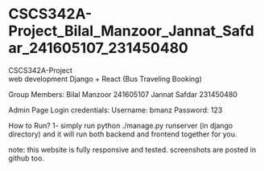 # CSCS342A-Project_Bilal_Manzoor_Jannat_Safdar_241605107_231450480


CSCS342A-Project  
web development
Django + React (Bus Traveling Booking)


Group Members: 
Bilal Manzoor 241605107 
Jannat Safdar 231450480



Admin Page Login credentials:
Username: bmanz
Password: 123

How to Run?
1- simply run python ./manage.py runserver (in django directory) and it will run both backend and frontend together for you.


note:
  this website is fully responsive and tested.
  screenshots are posted in github too.
